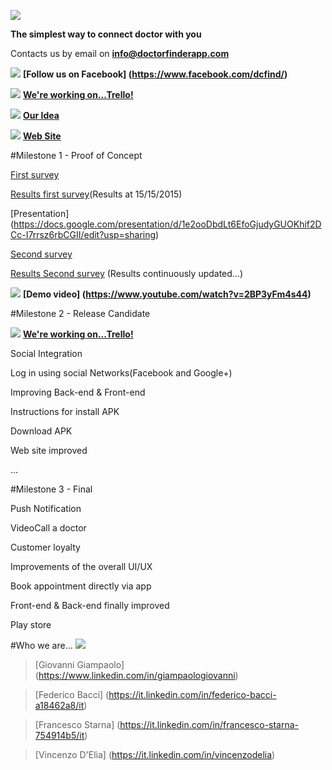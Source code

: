 
![](https://www.mediafire.com/convkey/7e72/ow8f04jz5zhhuu36g.jpg)

**The simplest way to connect doctor with you**


Contacts us by email on **info@doctorfinderapp.com**

![](https://www.mediafire.com/convkey/b2ea/ske4fi4njlw7wmo6g.jpg) **[Follow us on Facebook] (https://www.facebook.com/dcfind/)**

![](http://d75zaaexlydfl.cloudfront.net/wp-content/uploads/2014/01/Trellogo-36x36.png)
**[We're working on...Trello! ](https://trello.com/b/0uSh0ofs)**

![](https://lh5.googleusercontent.com/-9HYJqkUyB7k/AAAAAAAAAAI/AAAAAAAAAAQ/ZeJckCdi9cU/s46-c-k/photo.jpg)
**[Our Idea ](https://drive.google.com/file/d/0BzzTdF5hw0YRbmhoUkJfalRNRnM/view?usp=sharing)**

![](http://www.vieuws.eu/wp-content/uploads/2012/11/Web-Site-icon.png)
**[Web Site](http://www.doctorfinderapp.com/)**

#Milestone 1 - Proof of Concept

[First survey](http://www.survio.com/survey/d/F7N6K8Y2D5X5W9Q9N)

[Results first survey](https://www.mediafire.com/convkey/a2e8/04qe2mddku2sdul6g.jpg)(Results at 15/15/2015)

[Presentation] (https://docs.google.com/presentation/d/1e2ooDbdLt6EfoGjudyGUOKhif2DCc-I7rrsz6rbCGII/edit?usp=sharing) 

[Second survey](http://goo.gl/forms/SM149jvxNC)

[Results Second survey](https://docs.google.com/forms/d/1tBpFF8EJFsCzFIZ7Ic06JE3pYEB8dFVHJU0tlvyriDE/viewanalytics?usp=form_confirm) (Results continuously updated...)

![](http://www.therapistaid.com/designimg/video_icon.png)
**[Demo video] (https://www.youtube.com/watch?v=2BP3yFm4s44)**

#Milestone 2 - Release Candidate

![](http://d75zaaexlydfl.cloudfront.net/wp-content/uploads/2014/01/Trellogo-36x36.png)
**[We're working on...Trello! ](https://trello.com/b/0uSh0ofs)**


Social Integration

Log in using social Networks(Facebook and Google+)

Improving Back-end & Front-end

Instructions for install APK

Download APK

Web site improved

...

#Milestone 3 - Final

Push Notification

VideoCall a doctor

Customer loyalty

Improvements of the overall UI/UX

Book appointment directly via app

Front-end & Back-end finally improved

Play store



#Who we are... ![](https://cdn3.iconfinder.com/data/icons/social-and-media/37/Social_and_communication-09-48.png) 


> [Giovanni Giampaolo] (https://www.linkedin.com/in/giampaologiovanni) 

> [Federico Bacci] (https://it.linkedin.com/in/federico-bacci-a18462a8/it)

> [Francesco Starna] (https://it.linkedin.com/in/francesco-starna-754914b5/it)

> [Vincenzo D'Elia] (https://it.linkedin.com/in/vincenzodelia)


